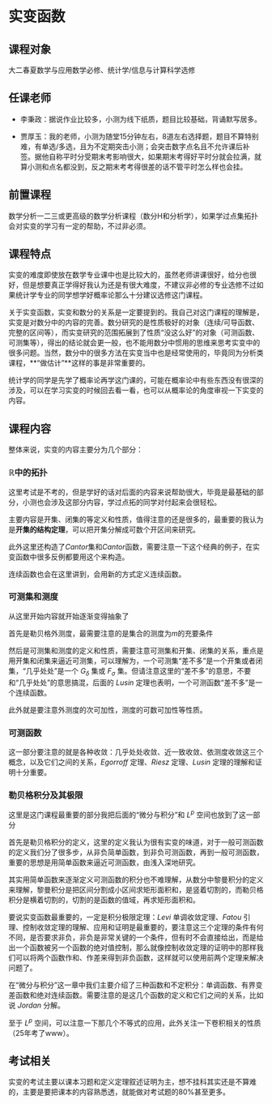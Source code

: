 # 实变函数
## 课程对象
大二春夏数学与应用数学必修、统计学/信息与计算科学选修
## 任课老师
- 李秉政：据说作业比较多，小测为线下纸质，题目比较基础，背诵默写居多。

- 贾厚玉：我的老师，小测为随堂15分钟左右，8道左右选择题，题目不算特别难，有单选/多选，且为不定期突击小测；会突击数字点名且不允许课后补签。据他自称平时分受期末考影响很大，如果期末考得好平时分就会拉满，就算小测和点名都没到，反之期末考考得很差的话不管平时怎么样也会挂。
## 前置课程
数学分析一二三或更高级的数学分析课程（数分H和分析学），如果学过点集拓扑会对实变的学习有一定的帮助，不过非必须。
## 课程特点
实变的难度即使放在数学专业课中也是比较大的，虽然老师讲课很好，给分也很好，但是想要真正学得好我认为还是有很大难度，不建议非必修的专业选修不过如果统计学专业的同学想学好概率论那么十分建议选修这门课程。

关于实变函数，实变和数分的关系是一定要提到的。我自己对这门课程的理解是，实变是对数分中的内容的完善。数分研究的是性质极好的对象（连续/可导函数、完整的区间等），而实变研究的范围拓展到了性质“没这么好”的对象（可测函数、可测集等），得出的结论就会更一般，也不能用数分中惯用的思维来思考实变中的很多问题。当然，数分中的很多方法在实变当中也是经常使用的，毕竟同为分析类课程，**“做估计”**这样的事是非常重要的。

统计学的同学是先学了概率论再学这门课的，可能在概率论中有些东西没有很深的涉及，可以在学习实变的时候回去看一看，也可以从概率论的角度审视一下实变的内容。
## 课程内容
整体来说，实变的内容主要分为几个部分：

### **ℝ中的拓扑**
这里考试是不考的，但是学好的话对后面的内容来说帮助很大，毕竟是最基础的部分，小测也会涉及这部分内容，学过点拓的同学对付起来会很轻松。

主要内容是开集、闭集的等定义和性质，值得注意的还是很多的，最重要的我认为是**开集的结构定理**，可以把开集分解成可数个开区间来研究。

此外这里还构造了$Cantor$集和$Cantor$函数，需要注意一下这个经典的例子，在实变函数中很多反例都要用这个来构造。

连续函数也会在这里讲到，会用新的方式定义连续函数。
### **可测集和测度**
从这里开始内容就开始逐渐变得抽象了

首先是勒贝格外测度，最需要注意的是集合的测度为$m$的充要条件

然后是可测集和测度的定义和性质，需要注意可测集和开集、闭集的关系，重点是用开集和闭集来逼近可测集，可以理解为，一个可测集“差不多”是一个开集或者闭集，“几乎处处”是一个 $G_\delta$ 集或 $F_\sigma$ 集。但请注意这里的“差不多”的意思，不要和“几乎处处”的意思搞混，后面的 $Lusin$ 定理也表明，一个可测函数“差不多”是一个连续函数。

此外就是要注意外测度的次可加性，测度的可数可加性等性质。
###  **可测函数**
这一部分要注意的就是各种收敛：几乎处处收敛、近一致收敛、依测度收敛这三个概念，以及它们之间的关系，$Egorroff$ 定理、$Riesz$ 定理、$Lusin$ 定理的理解和证明十分重要。
### **勒贝格积分及其极限**
这里是这门课程最重要的部分我把后面的“微分与积分”和 $L^p$ 空间也放到了这一部分

首先是勒贝格积分的定义，这里的定义我认为很有实变的味道，对于一般可测函数的定义我们分了很多步，从非负简单函数，到非负可测函数，再到一般可测函数，重要的思想是用简单函数来逼近可测函数，由浅入深地研究。

其实用简单函数来逐渐定义可测函数的积分也不难理解，从数分中黎曼积分的定义来理解，黎曼积分是把区间分割成小区间求矩形面积和，是竖着切割的，而勒贝格积分是横着切割的，切割的是函数的值域，再求矩形面积和。

要说实变函数最重要的，一定是积分极限定理：$Levi$ 单调收敛定理、$Fatou$ 引理、控制收敛定理的理解、应用和证明是最重要的，要注意这三个定理的条件有何不同，是否要求非负，非负是非常关键的一个条件，但有时不会直接给出，而是给出一个函数被另一个函数的绝对值控制，那么就像控制收敛定理的证明中的那样我们可以将两个函数作和、作差来得到非负函数，这样就可以使用前两个定理来解决问题了。

在“微分与积分”这一章中我们主要介绍了三种函数和不定积分：单调函数、有界变差函数和绝对连续函数。需要注意的是这几个函数的定义和它们之间的关系，比如说 $Jordan$ 分解。

至于 $L^p$ 空间，可以注意一下那几个不等式的应用，此外关注一下卷积相关的性质（25年考了www）。
## 考试相关
实变的考试主要以课本习题和定义定理叙述证明为主，想不挂科其实还是不算难的，主要是要把课本的内容熟悉透，就能做对考试题的80%甚至更多。
